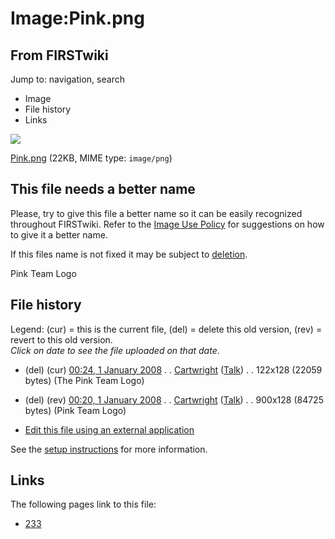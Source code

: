 # Image:Pink.png

## From FIRSTwiki

Jump to: navigation, search

- Image
- File history
- Links

![](/media/5/50/Pink.png)

[Pink.png](/media/5/50/Pink.png "Pink.png") (22KB, MIME type: `image/png`)

## This file needs a better name

Please, try to give this file a better name so it can be easily recognized throughout FIRSTwiki. Refer to the [Image Use Policy](FIRSTwiki:Image_use_policy "FIRSTwiki:Image use policy") for suggestions on how to give it a better name.

If this files name is not fixed it may be subject to [deletion](Category:Candidates_for_speedy_deletion "Category:Candidates for speedy deletion").

Pink Team Logo

## File history

Legend: (cur) = this is the current file, (del) = delete this old version, (rev) = revert to this old version.<br>
_Click on date to see the file uploaded on that date_.

- (del) (cur) [00:24, 1 January 2008](/media/5/50/Pink.png "/media/5/50/Pink.png") . . [Cartwright](/index.php?title=User:Cartwright&action=edit "User:Cartwright") ([Talk](/index.php?title=User_talk:Cartwright&action=edit "User talk:Cartwright")) . . 122x128 (22059 bytes) (The Pink Team Logo)
- (del) (rev) [00:20, 1 January 2008](/media/archive/5/50/20080101002444%21Pink.png "/media/archive/5/50/20080101002444!Pink.png") . . [Cartwright](/index.php?title=User:Cartwright&action=edit "User:Cartwright") ([Talk](/index.php?title=User_talk:Cartwright&action=edit "User talk:Cartwright")) . . 900x128 (84725 bytes) (Pink Team Logo)

- [Edit this file using an external application](/index.php?title=Image:Pink.png&action=edit&externaledit=true&mode=file "Image:Pink.png")

See the [setup instructions](http://meta.wikimedia.org/wiki/Help:External_editors "http://meta.wikimedia.org/wiki/Help:External_editors") for more information.

## Links

The following pages link to this file:

- [233](233 "233")
